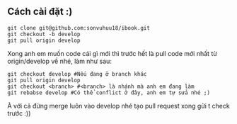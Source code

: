 ## Cách cài đặt :)
```
git clone git@github.com:sonvuhuu18/ibook.git
git checkout -b develop
git pull origin develop
```
Xong anh em muốn code cái gì mới thì trước hết là pull code mới nhất từ origin/develop về nhé, làm như sau:
```
git checkout develop #Nếu đang ở branch khác
git pull origin develop 
git checkout <branch> #<branch> là nhánh mà anh em đang làm
git rebabse develop #Có thể conflict ở đây, anh em tự sửa nhé ;)
```
À với cả đừng merge luôn vào develop nhé tạo pull request xong gửi t check trước :))